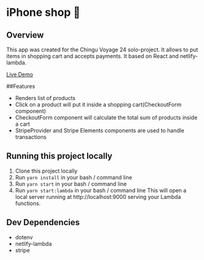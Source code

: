 # iPhone shop :iphone:

## Overview
This app was created for the Chingu Voyage 24 solo-project. It allows to put items in shopping cart and accepts payments.
It based on React and netlify-lambda.

[Live Demo](https://elated-brown-df466b.netlify.app/)

##Features
* Renders list of products 
* Click on a product will put it inside a shopping cart(CheckoutForm component)
* CheckoutForm component will calculate the total sum of products inside a cart
* StripeProvider and Stripe Elements components are used to handle transactions 

## Running this project locally 
1. Clone this project locally 
2. Run ``` yarn install ``` in your bash / command line
3. Run ``` yarn start ```  in your bash / command line
4. Run ``` yarn start:lambda ``` in your bash / command line
This will open a local server running at http://localhost:9000 serving your Lambda functions.

## Dev Dependencies 
* dotenv
* netlify-lambda
* stripe




